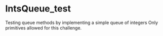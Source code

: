 IntsQueue_test
==============

Testing queue methods by implementing a simple queue of integers
Only primitives allowed for this challenge.

